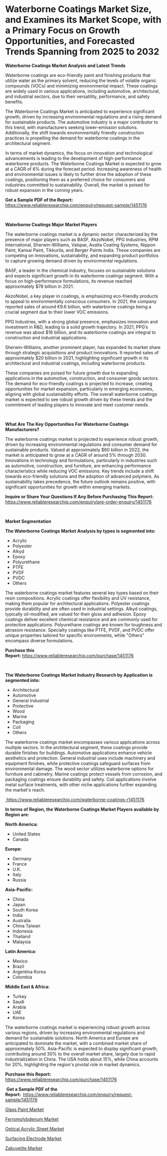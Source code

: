 <p><h1>Waterborne Coatings Market Size, and Examines its Market Scope, with a Primary Focus on Growth Opportunities, and Forecasted Trends Spanning from 2025 to 2032</h1></p><p><strong>Waterborne Coatings Market Analysis and Latest Trends</strong></p>
<p><p>Waterborne coatings are eco-friendly paint and finishing products that utilize water as the primary solvent, reducing the levels of volatile organic compounds (VOCs) and minimizing environmental impact. These coatings are widely used in various applications, including automotive, architectural, and industrial sectors, due to their versatility, performance, and safety benefits.</p><p>The Waterborne Coatings Market is anticipated to experience significant growth, driven by increasing environmental regulations and a rising demand for sustainable products. The automotive industry is a major contributor to this trend, with manufacturers seeking lower-emission solutions. Additionally, the shift towards environmentally friendly construction practices is propelling the demand for waterborne coatings in the architectural segment.</p><p>In terms of market dynamics, the focus on innovation and technological advancements is leading to the development of high-performance waterborne products. The Waterborne Coatings Market is expected to grow at a CAGR of 6% during the forecast period. Increasing awareness of health and environmental issues is likely to further drive the adoption of these coatings, positioning them as a preferred choice for consumers and industries committed to sustainability. Overall, the market is poised for robust expansion in the coming years.</p></p>
<p><strong>Get a Sample PDF of the Report:&nbsp;</strong> <a href="https://www.reliableresearchiq.com/enquiry/request-sample/1451176?utm_campaign=1087&utm_medium=2&utm_source=Github&utm_content=ia&utm_term=02032025&utm_id=waterborne-coatings">https://www.reliableresearchiq.com/enquiry/request-sample/1451176</a></p>
<p>&nbsp;</p>
<p><strong>Waterborne Coatings Major Market Players</strong></p>
<p><p>The waterborne coatings market is a dynamic sector characterized by the presence of major players such as BASF, AkzoNobel, PPG Industries, RPM International, Sherwin-Williams, Valspar, Axalta Coating Systems, Nippon Paint, Kansai Paint, Tikkurila, and Berger Paints India. These companies are competing on innovations, sustainability, and expanding product portfolios to capture growing demand driven by environmental regulations.</p><p>BASF, a leader in the chemical industry, focuses on sustainable solutions and expects significant growth in its waterborne coatings segment. With a focus on high-performance formulations, its revenue reached approximately $78 billion in 2021.</p><p>AkzoNobel, a key player in coatings, is emphasizing eco-friendly products to appeal to environmentally conscious consumers. In 2021, the company reported sales of around €9.6 billion, with waterborne coatings being a crucial segment due to their lower VOC emissions.</p><p>PPG Industries, with a strong global presence, emphasizes innovation and investment in R&D, leading to a solid growth trajectory. In 2021, PPG’s revenue was about $16 billion, and its waterborne coatings are integral to construction and industrial applications.</p><p>Sherwin-Williams, another prominent player, has expanded its market share through strategic acquisitions and product innovations. It reported sales of approximately $20 billion in 2021, highlighting significant growth in its architectural and industrial coatings, including waterborne products.</p><p>These companies are poised for future growth due to expanding applications in the automotive, construction, and consumer goods sectors. The demand for eco-friendly coatings is projected to increase, creating opportunities for market expansion, particularly in emerging economies, aligning with global sustainability efforts. The overall waterborne coatings market is expected to see robust growth driven by these trends and the commitment of leading players to innovate and meet customer needs.</p></p>
<p>&nbsp;</p>
<p><strong>What Are The Key Opportunities For Waterborne Coatings Manufacturers?</strong></p>
<p><p>The waterborne coatings market is projected to experience robust growth, driven by increasing environmental regulations and consumer demand for sustainable products. Valued at approximately $60 billion in 2022, the market is anticipated to grow at a CAGR of around 5% through 2030. Innovations in technology and formulations, particularly in industries such as automotive, construction, and furniture, are enhancing performance characteristics while reducing VOC emissions. Key trends include a shift towards eco-friendly solutions and the adoption of advanced polymers. As sustainability takes precedence, the future outlook remains positive, with significant opportunities for growth within emerging markets.</p></p>
<p><strong>Inquire or Share Your Questions If Any Before Purchasing This Report:</strong> <a href="https://www.reliableresearchiq.com/enquiry/pre-order-enquiry/1451176?utm_campaign=1087&utm_medium=2&utm_source=Github&utm_content=ia&utm_term=02032025&utm_id=waterborne-coatings">https://www.reliableresearchiq.com/enquiry/pre-order-enquiry/1451176</a></p>
<p>&nbsp;</p>
<p><strong>Market Segmentation</strong></p>
<p><strong>The Waterborne Coatings Market Analysis by types is segmented into:</strong></p>
<p><ul><li>Acrylic</li><li>Polyester</li><li>Alkyd</li><li>Epoxy</li><li>Polyurethane</li><li>PTFE</li><li>PVDF</li><li>PVDC</li><li>Others</li></ul></p>
<p><p>The waterborne coatings market features several key types based on their resin compositions. Acrylic coatings offer flexibility and UV resistance, making them popular for architectural applications. Polyester coatings provide durability and are often used in industrial settings. Alkyd coatings, typically oil-modified, are valued for their gloss and adhesion. Epoxy coatings deliver excellent chemical resistance and are commonly used for protective applications. Polyurethane coatings are known for toughness and abrasion resistance. Specialty coatings like PTFE, PVDF, and PVDC offer unique properties tailored for specific environments, while "Others" encompass diverse formulations.</p></p>
<p><strong>Purchase this Report:&nbsp;</strong><a href="https://www.reliableresearchiq.com/purchase/1451176?utm_campaign=1087&utm_medium=2&utm_source=Github&utm_content=ia&utm_term=02032025&utm_id=waterborne-coatings">https://www.reliableresearchiq.com/purchase/1451176</a></p>
<p>&nbsp;</p>
<p><strong>The Waterborne Coatings Market Industry Research by Application is segmented into:</strong></p>
<p><ul><li>Architectural</li><li>Automotive</li><li>General Industrial</li><li>Protective</li><li>Wood</li><li>Marine</li><li>Packaging</li><li>Coil</li><li>Others</li></ul></p>
<p><p>The waterborne coatings market encompasses various applications across multiple sectors. In the architectural segment, these coatings provide durable finishes for buildings. Automotive applications enhance vehicle aesthetics and protection. General industrial uses include machinery and equipment finishes, while protective coatings safeguard surfaces from environmental damage. The wood sector utilizes waterborne options for furniture and cabinetry. Marine coatings protect vessels from corrosion, and packaging coatings ensure durability and safety. Coil applications involve metal surface treatments, with other niche applications further expanding the market's reach.</p></p>
<p><a href="https://www.reliableresearchiq.com/waterborne-coatings-r1451176?utm_campaign=1087&utm_medium=2&utm_source=Github&utm_content=ia&utm_term=02032025&utm_id=waterborne-coatings">&nbsp;https://www.reliableresearchiq.com/waterborne-coatings-r1451176</a></p>
<p><strong>In terms of Region, the Waterborne Coatings Market Players available by Region are:</strong></p>
<p>
    <p> <strong> North America: </strong>
        <ul>
            <li>United States</li>
            <li>Canada</li>
        </ul>
        </p> 
    <p> <strong> Europe: </strong>
        <ul>
            <li>Germany</li>
            <li>France</li>
            <li>U.K.</li>
            <li>Italy</li>
            <li>Russia</li>
        </ul>
        </p> 
    <p> <strong> Asia-Pacific: </strong>
        <ul>
            <li>China</li>
            <li>Japan</li>
            <li>South Korea</li>
            <li>India</li>
            <li>Australia</li>
            <li>China Taiwan</li>
            <li>Indonesia</li>
            <li>Thailand</li>
            <li>Malaysia</li>
        </ul>
        </p> 
    <p> <strong> Latin America: </strong>
        <ul>
            <li>Mexico</li>
            <li>Brazil</li>
            <li>Argentina Korea</li>
            <li>Colombia</li>
        </ul>
        </p> 
    <p> <strong> Middle East & Africa: </strong>
        <ul>
            <li>Turkey</li>
            <li>Saudi</li>
            <li>Arabia</li>
            <li>UAE</li>
            <li>Korea</li>
        </ul>
    </p>
    </p>
<p><p>The waterborne coatings market is experiencing robust growth across various regions, driven by increasing environmental regulations and demand for sustainable solutions. North America and Europe are anticipated to dominate the market, with a combined market share of approximately 50%. Asia-Pacific is expected to display significant growth, contributing around 30% to the overall market share, largely due to rapid industrialization in China. The USA holds about 15%, while China accounts for 20%, highlighting the region's pivotal role in market dynamics.</p></p>
<p><strong>Purchase this Report: </strong><a href="https://www.reliableresearchiq.com/purchase/1451176?utm_campaign=1087&utm_medium=2&utm_source=Github&utm_content=ia&utm_term=02032025&utm_id=waterborne-coatings">https://www.reliableresearchiq.com/purchase/1451176</a></p>
<p>&nbsp;<strong>Get a Sample PDF of the Report:&nbsp;&nbsp;</strong><a href="https://www.reliableresearchiq.com/enquiry/request-sample/1451176?utm_campaign=1087&utm_medium=2&utm_source=Github&utm_content=ia&utm_term=02032025&utm_id=waterborne-coatings">https://www.reliableresearchiq.com/enquiry/request-sample/1451176</a></p>
<p><strong></strong></p>
<p><p><a href="https://github.com/lemiranajd/Market-Research-Report-List-1/blob/main/glass-paint-market.md?utm_campaign=1087&utm_medium=2&utm_source=Github&utm_content=ia&utm_term=02032025&utm_id=waterborne-coatings">Glass Paint Market</a></p><p><a href="https://github.com/azetehhasle/Market-Research-Report-List-1/blob/main/ferromolybdenum-market.md?utm_campaign=1087&utm_medium=2&utm_source=Github&utm_content=ia&utm_term=02032025&utm_id=waterborne-coatings">Ferromolybdenum Market</a></p><p><a href="https://github.com/dovbusmrking/Market-Research-Report-List-1/blob/main/optical-acrylic-sheet-market.md?utm_campaign=1087&utm_medium=2&utm_source=Github&utm_content=ia&utm_term=02032025&utm_id=waterborne-coatings">Optical Acrylic Sheet Market</a></p><p><a href="https://github.com/ghimergela93/Market-Research-Report-List-1/blob/main/surfacing-electrode-market.md?utm_campaign=1087&utm_medium=2&utm_source=Github&utm_content=ia&utm_term=02032025&utm_id=waterborne-coatings">Surfacing Electrode Market</a></p><p><a href="https://github.com/ogbadujonito22/Market-Research-Report-List-1/blob/main/zabuyelite-market.md?utm_campaign=1087&utm_medium=2&utm_source=Github&utm_content=ia&utm_term=02032025&utm_id=waterborne-coatings">Zabuyelite Market</a></p></p>
